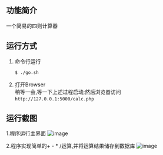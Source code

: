 ## 功能简介
一个简易的四则计算器

## 运行方式
1. 命令行运行
	```bash
	$ ./go.sh
	```
2. 打开Browser  
稍等一会,等一下上述过程启动;然后浏览器访问
`http://127.0.0.1:5000/calc.php`

## 运行截图
1.程序运行主界面
![image](https://user-images.githubusercontent.com/38367263/147934821-addf27e7-79f7-4eb6-a2a7-093f50b4aca0.png)

2.程序实现简单的+ - * /运算,并将运算结果储存到数据库
![image](https://user-images.githubusercontent.com/50092797/147936262-d8b943c9-d3ad-4a87-abbd-c81ee06f1306.png)
